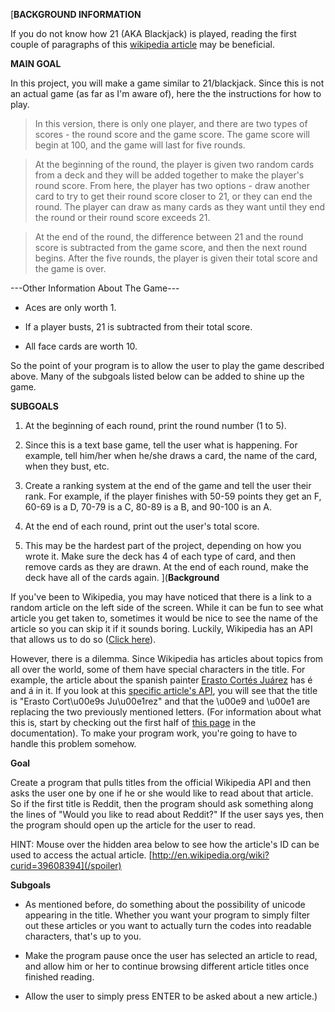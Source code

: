 [**BACKGROUND INFORMATION**

If you do not know how 21 (AKA Blackjack) is played, reading the  first couple of paragraphs of this [wikipedia article](http://en.wikipedia.org/wiki/Blackjack) may be beneficial.

**MAIN GOAL**

In this project, you will make a game similar to 21/blackjack.  Since this is not an actual game (as far as I'm aware of), here the the instructions for how to play.

> In this version, there is only one player, and there are two types of scores - the round score and the game score.  The game score will begin at 100, and the game will last for five rounds.

> At the beginning of the round, the player is given two random cards from a deck and they will be added together to make the player's round score.  From here, the player has two options - draw another card to try to get their round score closer to 21, or they can end the round.  The player can draw as many cards as they want until they end the round or their round score exceeds 21.

> At the end of the round, the difference between 21 and the round score is subtracted from the game score, and then the next round begins.  After the five rounds, the player is given their total score and the game is over.

---Other Information About The Game---

* Aces are only worth 1.

* If a player busts, 21 is subtracted from their total score.

* All face cards are worth 10.

So the point of your program is to allow the user to play the game described above.  Many of the subgoals listed below can be added to shine up the game.

**SUBGOALS**

1.  At the beginning of each round, print the round number (1 to 5).

2.  Since this is a text base game, tell the user what is happening.  For example, tell him/her when he/she draws a card, the name of the card, when they bust, etc.

3.  Create a ranking system at the end of the game and tell the user their rank.  For example, if the player finishes with 50-59 points they get an F, 60-69 is a D, 70-79 is a C, 80-89 is a B, and 90-100 is an A.

4.  At the end of each round, print out the user's total score.

5.  This may be the hardest part of the project, depending on how you wrote it.  Make sure the deck has 4 of each type of card, and then remove cards as they are drawn.  At the end of each round, make the deck have all of the cards again.
](**Background**

If you've been to Wikipedia, you may have noticed that there is a link to a random article on the left side of the screen.  While it can be fun to see what article you get taken to, sometimes it would be nice to see the name of the article so you can skip it if it sounds boring.  Luckily, Wikipedia has an API that allows us to do so ([Click here](http://en.wikipedia.org/w/api.php?action=query&list=random&rnnamespace=0&rnlimit=10&format=json)).

However, there is a dilemma.  Since Wikipedia has articles about topics from all over the world, some of them have special characters in the title.  For example, the article about the spanish painter [Erasto Cortés Juárez](http://en.wikipedia.org/wiki/Erasto_Cort%C3%A9s_Ju%C3%A1rez) has é and á in it.  If you look at this [specific article's API](http://en.wikipedia.org/w/api.php?action=query&prop=info&pageids=39608394&inprop=url&format=json), you will see that the title is "Erasto Cort\u00e9s Ju\u00e1rez" and that the \u00e9 and \u00e1 are replacing the two previously mentioned letters. (For information about what this is, start by checking out the first half of [this page](http://docs.python.org/2/howto/unicode.html) in the documentation).  To make your program work, you're going to have to handle this problem somehow.

**Goal**

Create a program that pulls titles from the official Wikipedia API and then asks the user one by one if he or she would like to read about that article.  So if the first title is Reddit, then the program should ask something along the lines of "Would you like to read about Reddit?"  If the user says yes, then the program should open up the article for the user to read.

HINT: Mouse over the hidden area below to see how the article's ID can be used to access the actual article.
[http://en.wikipedia.org/wiki?curid=39608394](/spoiler)

**Subgoals**

* As mentioned before, do something about the possibility of unicode appearing in the title.  Whether you want your program to simply filter out these articles or you want to actually turn the codes into readable characters, that's up to you.

* Make the program pause once the user has selected an article to read, and allow him or her to continue browsing different article titles once finished reading.

* Allow the user to simply press ENTER to be asked about a new article.)
